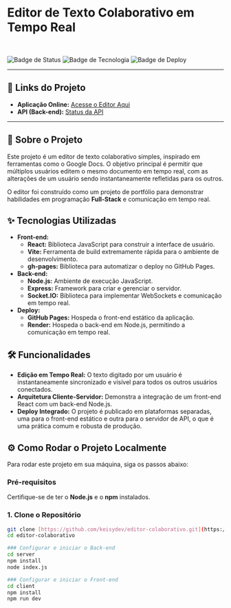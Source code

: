 # Editor de Texto Colaborativo em Tempo Real

<br>

![Badge de Status](https://img.shields.io/badge/Status-Online-green)
![Badge de Tecnologia](https://img.shields.io/badge/Tecnologia-React%20%7C%20Node.js%20%7C%20Socket.IO-orange)
![Badge de Deploy](https://img.shields.io/badge/Deploy-GitHub%20Pages%20%7C%20Render-blue)

---

## 🔗 Links do Projeto

-   **Aplicação Online:** [Acesse o Editor Aqui](https://keisydev.github.io/text-editor)
-   **API (Back-end):** [Status da API](https://text-editor-j60f.onrender.com)

---

## 🚀 Sobre o Projeto

Este projeto é um editor de texto colaborativo simples, inspirado em ferramentas como o Google Docs. O objetivo principal é permitir que múltiplos usuários editem o mesmo documento em tempo real, com as alterações de um usuário sendo instantaneamente refletidas para os outros.

O editor foi construído como um projeto de portfólio para demonstrar habilidades em programação **Full-Stack** e comunicação em tempo real.

## ✨ Tecnologias Utilizadas

* **Front-end:**
    * **React:** Biblioteca JavaScript para construir a interface de usuário.
    * **Vite:** Ferramenta de build extremamente rápida para o ambiente de desenvolvimento.
    * **gh-pages:** Biblioteca para automatizar o deploy no GitHub Pages.
* **Back-end:**
    * **Node.js:** Ambiente de execução JavaScript.
    * **Express:** Framework para criar e gerenciar o servidor.
    * **Socket.IO:** Biblioteca para implementar WebSockets e comunicação em tempo real.
* **Deploy:**
    * **GitHub Pages:** Hospeda o front-end estático da aplicação.
    * **Render:** Hospeda o back-end em Node.js, permitindo a comunicação em tempo real.

## 🛠️ Funcionalidades

-   **Edição em Tempo Real:** O texto digitado por um usuário é instantaneamente sincronizado e visível para todos os outros usuários conectados.
-   **Arquitetura Cliente-Servidor:** Demonstra a integração de um front-end React com um back-end Node.js.
-   **Deploy Integrado:** O projeto é publicado em plataformas separadas, uma para o front-end estático e outra para o servidor de API, o que é uma prática comum e robusta de produção.

## ⚙️ Como Rodar o Projeto Localmente

Para rodar este projeto em sua máquina, siga os passos abaixo:

### Pré-requisitos
Certifique-se de ter o **Node.js** e o **npm** instalados.

### 1. Clone o Repositório
```bash
git clone [https://github.com/keisydev/editor-colaborativo.git](https://github.com/keisydev/editor-colaborativo.git)
cd editor-colaborativo

### Configurar e iniciar o Back-end
cd server
npm install
node index.js

### Configurar e iniciar o Front-end
cd client
npm install
npm run dev